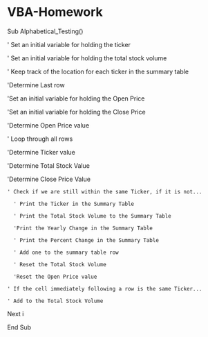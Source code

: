 # VBA-Homework
Sub Alphabetical_Testing()

  ' Set an initial variable for holding the ticker

  ' Set an initial variable for holding the total stock volume

  ' Keep track of the location for each ticker in the summary table
  
  'Determine Last row
  
  'Set an initial variable for holding the Open Price
  
  'Set an initial variable for holding the Close Price
  
  'Determine Open Price value
  
  ' Loop through all rows
  
  'Determine Ticker value
  
  'Determine Total Stock Value
  
  'Determine Close Price Value

    ' Check if we are still within the same Ticker, if it is not...
        
      ' Print the Ticker in the Summary Table

      ' Print the Total Stock Volume to the Summary Table
      
      'Print the Yearly Change in the Summary Table
      
      ' Print the Percent Change in the Summary Table
      
      ' Add one to the summary table row
      
      ' Reset the Total Stock Volume
      
      'Reset the Open Price value

    ' If the cell immediately following a row is the same Ticker...

    ' Add to the Total Stock Volume

  Next i

End Sub
